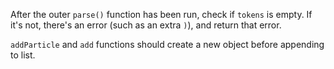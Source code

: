 After the outer `parse()` function has been run, check if `tokens` is empty. If it's not, there's an error (such as an extra `)`), and return that error.

`addParticle` and `add` functions should create a new object before appending to list.